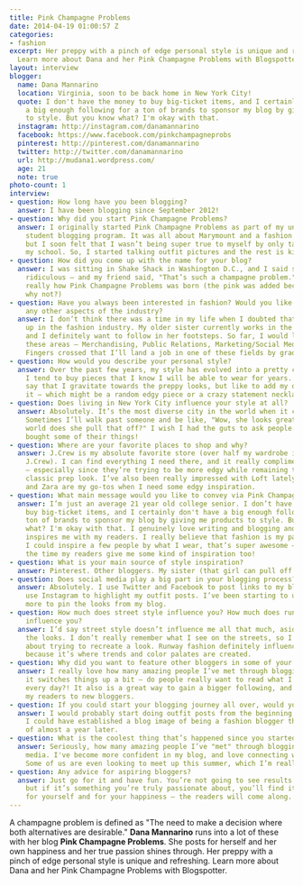 ```yaml
---
title: Pink Champagne Problems
date: 2014-04-19 01:00:57 Z
categories:
- fashion
excerpt: Her preppy with a pinch of edge personal style is unique and refreshing.
  Learn more about Dana and her Pink Champagne Problems with Blogspotter.
layout: interview
blogger:
  name: Dana Mannarino
  location: Virginia, soon to be back home in New York City!
  quote: I don't have the money to buy big-ticket items, and I certainly don't have
    a big enough following for a ton of brands to sponsor my blog by giving me products
    to style. But you know what? I'm okay with that.
  instagram: http://instagram.com/danamannarino
  facebook: https://www.facebook.com/pinkchampagneprobs
  pinterest: http://pinterest.com/danamannarino
  twitter: http://twitter.com/danamannarino
  url: http://mudana1.wordpress.com/
  age: 21
  note: true
photo-count: 1
interview:
- question: How long have you been blogging?
  answer: I have been blogging since September 2012!
- question: Why did you start Pink Champagne Problems?
  answer: I originally started Pink Champagne Problems as part of my university’s
    student blogging program. It was all about Marymount and a fashion student’s perspective,
    but I soon felt that I wasn’t being super true to myself by only talking about
    my school. So, I started talking outfit pictures and the rest is kind of history!
- question: How did you come up with the name for your blog?
  answer: I was sitting in Shake Shack in Washington D.C., and I said something absolutely
    ridiculous – and my friend said, "That’s such a champagne problem." And that’s
    really how Pink Champagne Problems was born (the pink was added because... well
    why not?)
- question: Have you always been interested in fashion? Would you like to explore
    any other aspects of the industry?
  answer: I don’t think there was a time in my life when I doubted that I would end
    up in the fashion industry. My older sister currently works in the fashion industry,
    and I definitely want to follow in her footsteps. So far, I would like to explore
    these areas – Merchandising, Public Relations, Marketing/Social Media, and Sales/Buying.
    Fingers crossed that I’ll land a job in one of these fields by graduation!
- question: How would you describe your personal style?
  answer: Over the past few years, my style has evolved into a pretty classic niche.
    I tend to buy pieces that I know I will be able to wear for years. I’d like to
    say that I gravitate towards the preppy looks, but like to add my own flare to
    it – which might be a random edgy piece or a crazy statement necklace.
- question: Does living in New York City influence your style at all?
  answer: Absolutely. It’s the most diverse city in the world when it comes to fashion.
    Sometimes I’ll walk past someone and be like, "Wow, she looks great! How in the
    world does she pull that off?" I wish I had the guts to ask people where they
    bought some of their things!
- question: Where are your favorite places to shop and why?
  answer: J.Crew is my absolute favorite store (over half my wardrobe is definitely
    J.Crew). I can find everything I need there, and it really compliments my style
    – especially since they’re trying to be more edgy while remaining true to the
    classic prep look. I’ve also been really impressed with Loft lately! And ASOS
    and Zara are my go-tos when I need some edgy inspiration.
- question: What main message would you like to convey via Pink Champagne Problems?
  answer: I’m just an average 21 year old college senior. I don’t have the money to
    buy big-ticket items, and I certainly don't have a big enough following for a
    ton of brands to sponsor my blog by giving me products to style. But you know
    what? I'm okay with that. I genuinely love writing and blogging and sharing what
    inspires me with my readers. I really believe that fashion is my passion and if
    I could inspire a few people by what I wear, that’s super awesome – and most of
    the time my readers give me some kind of inspiration too!
- question: What is your main source of style inspiration?
  answer: Pinterest. Other bloggers. My sister (that girl can pull off ANYTHING).
- question: Does social media play a big part in your blogging process?
  answer: Absolutely. I use Twitter and Facebook to post links to my blog posts. I
    use Instagram to highlight my outfit posts. I’ve been starting to use Pinterest
    more to pin the looks from my blog.
- question: How much does street style influence you? How much does runway fashion
    influence you?
  answer: I’d say street style doesn’t influence me all that much, aside from admiring
    the looks. I don’t really remember what I see on the streets, so I don’t think
    about trying to recreate a look. Runway fashion definitely influences my style
    because it’s where trends and color palates are created.
- question: Why did you want to feature other bloggers in some of your posts?
  answer: I really love how many amazing people I’ve met through blogging! I think
    it switches things up a bit – do people really want to read what I have to say
    every day?! It also is a great way to gain a bigger following, and also introduce
    my readers to new bloggers.
- question: If you could start your blogging journey all over, would you change anything?
  answer: I would probably start doing outfit posts from the beginning. I realized
    I could have established a blog image of being a fashion blogger then, instead
    of almost a year later.
- question: What is the coolest thing that’s happened since you started?
  answer: Seriously, how many amazing people I’ve "met" through blogging and social
    media. I've become more confident in my blog, and love connecting with other bloggers.
    Some of us are even looking to meet up this summer, which I’m really excited about!
- question: Any advice for aspiring bloggers?
  answer: Just go for it and have fun. You’re not going to see results overnight,
    but if it’s something you’re truly passionate about, you’ll find it easy to blog
    for yourself and for your happiness – the readers will come along.
---
```


A champagne problem is defined as "The need to make a decision where both alternatives are desirable." **Dana Mannarino** runs into a lot of these with her blog **Pink Champagne Problems**. She posts for herself and her own happiness and her true passion shines through. Her preppy with a pinch of edge personal style is unique and refreshing. Learn more about Dana and her Pink Champagne Problems with Blogspotter.